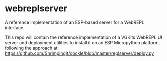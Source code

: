 # webreplserver
A reference implementation of an ESP-based server for a WebREPL interface.

This repo will contain the reference implementation of a VGKits WebREPL UI server and deployment utilities to install it on an ESP Micropython platform, following the approach at https://github.com/ShrimpingIt/cockle/blob/master/replserver/deploy.py
